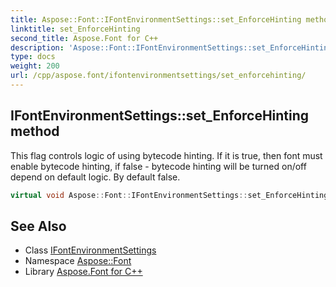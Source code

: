 ```yaml
---
title: Aspose::Font::IFontEnvironmentSettings::set_EnforceHinting method
linktitle: set_EnforceHinting
second_title: Aspose.Font for C++
description: 'Aspose::Font::IFontEnvironmentSettings::set_EnforceHinting method. This flag controls logic of using bytecode hinting. If it is true, then font must enable bytecode hinting, if false - bytecode hinting will be turned on/off depend on default logic. By default false in C++.'
type: docs
weight: 200
url: /cpp/aspose.font/ifontenvironmentsettings/set_enforcehinting/
---
```

## IFontEnvironmentSettings::set_EnforceHinting method


This flag controls logic of using bytecode hinting. If it is true, then font must enable bytecode hinting, if false - bytecode hinting will be turned on/off depend on default logic. By default false.

```cpp
virtual void Aspose::Font::IFontEnvironmentSettings::set_EnforceHinting(bool value)=0
```

## See Also

* Class [IFontEnvironmentSettings](../)
* Namespace [Aspose::Font](../../)
* Library [Aspose.Font for C++](../../../)
